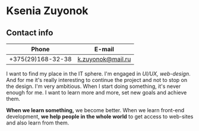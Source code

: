 # Ksenia Zuyonok
## Contact info
| Phone | E-mail | 
| --- | --- |
| +375(29)168-32-38 | k.zuyonok@mail.ru | 

I want to find my place in the IT sphere.
I'm engaged in *UI/UX, web-design*. And for me it's really interesting to continue the project and not to stop on the design.
I'm very ambitious. When I start doing something, it's never enough for me. I want to learn more and more, set new goals and achieve them.

**When we learn something,** we become better. When we learn front-end development, **we help people in the whole world** to get access to web-sites and also learn from them.

